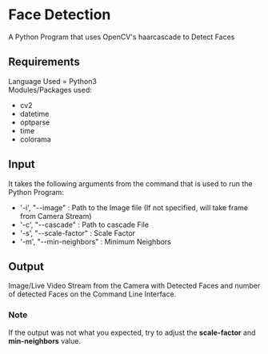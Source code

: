 # Face Detection
A Python Program that uses OpenCV's haarcascade to Detect Faces

## Requirements
Language Used = Python3<br />
Modules/Packages used:
* cv2
* datetime
* optparse
* time
* colorama

## Input
It takes the following arguments from the command that is used to run the Python Program:
* '-i', "--image" : Path to the Image file (If not specified, will take frame from Camera Stream)
* '-c', "--cascade" : Path to cascade File
* '-s', "--scale-factor" : Scale Factor
* '-m', "--min-neighbors" : Minimum Neighbors

## Output
Image/Live Video Stream from the Camera with Detected Faces and number of detected Faces on the Command Line Interface.

### Note
If the output was not what you expected, try to adjust the **scale-factor** and **min-neighbors** value.